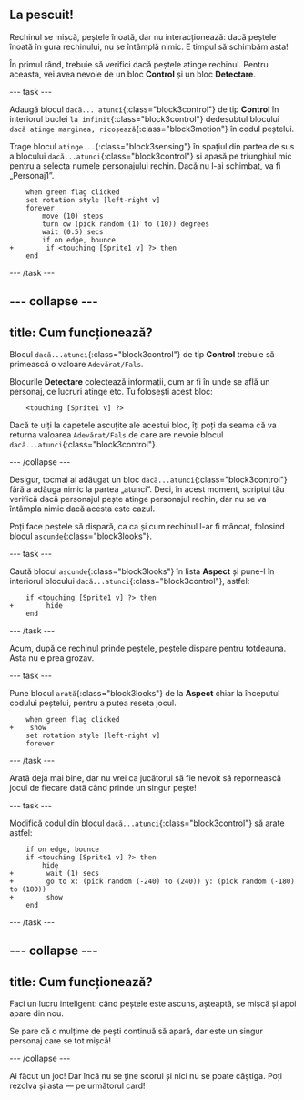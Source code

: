 ## La pescuit!

Rechinul se mișcă, peștele înoată, dar nu interacționează: dacă peștele înoată în gura rechinului, nu se întâmplă nimic. E timpul să schimbăm asta!

În primul rând, trebuie să verifici dacă peștele atinge rechinul. Pentru aceasta, vei avea nevoie de un bloc **Control** și un bloc **Detectare**.

--- task ---

Adaugă blocul `dacă... atunci`{:class="block3control"} de tip **Control** în interiorul buclei `la infinit`{:class="block3control"} dedesubtul blocului `dacă atinge marginea, ricoșează`{:class="block3motion"} în codul peștelui.

Trage blocul `atinge...`{:class="block3sensing"} în spațiul din partea de sus a blocului `dacă...atunci`{:class="block3control"} și apasă pe triunghiul mic pentru a selecta numele personajului rechin. Dacă nu l-ai schimbat, va fi „Personaj1”.

```blocks3
    when green flag clicked
    set rotation style [left-right v]
    forever 
        move (10) steps
        turn cw (pick random (1) to (10)) degrees
        wait (0.5) secs
        if on edge, bounce
+        if <touching [Sprite1 v] ?> then
    end
```

--- /task ---

--- collapse ---
---
title: Cum funcționează?
---

Blocul `dacă...atunci`{:class="block3control"} de tip **Control** trebuie să primească o valoare `Adevărat/Fals`.

Blocurile **Detectare** colectează informații, cum ar fi în unde se află un personaj, ce lucruri atinge etc. Tu folosești acest bloc:

```blocks3
    <touching [Sprite1 v] ?>
```

Dacă te uiți la capetele ascuțite ale acestui bloc, îți poți da seama că va returna valoarea `Adevărat/Fals` de care are nevoie blocul `dacă...atunci`{:class="block3control"}.

--- /collapse ---

Desigur, tocmai ai adăugat un bloc `dacă...atunci`{:class="block3control"} fără a adăuga nimic la partea „atunci”. Deci, în acest moment, scriptul tău verifică dacă personajul pește atinge personajul rechin, dar nu se va întâmpla nimic dacă acesta este cazul.

Poți face peștele să dispară, ca ca și cum rechinul l-ar fi mâncat, folosind blocul `ascunde`{:class="block3looks"}.

--- task ---

Caută blocul `ascunde`{:class="block3looks"} în lista **Aspect** și pune-l în interiorul blocului `dacă...atunci`{:class="block3control"}, astfel:

```blocks3
    if <touching [Sprite1 v] ?> then
+        hide
    end
```

--- /task ---

Acum, după ce rechinul prinde peștele, peștele dispare pentru totdeauna. Asta nu e prea grozav.

--- task ---

Pune blocul `arată`{:class="block3looks"} de la **Aspect** chiar la începutul codului peștelui, pentru a putea reseta jocul.

```blocks3
    when green flag clicked
+    show
    set rotation style [left-right v]
    forever
```

--- /task ---

Arată deja mai bine, dar nu vrei ca jucătorul să fie nevoit să repornească jocul de fiecare dată când prinde un singur pește!

--- task ---

Modifică codul din blocul `dacă...atunci`{:class="block3control"} să arate astfel:

```blocks3
    if on edge, bounce
    if <touching [Sprite1 v] ?> then
        hide
+        wait (1) secs
+        go to x: (pick random (-240) to (240)) y: (pick random (-180) to (180))
+        show
    end
```

--- /task ---

--- collapse ---
---
title: Cum funcționează?
---

Faci un lucru inteligent: când peștele este ascuns, așteaptă, se mișcă și apoi apare din nou.

Se pare că o mulțime de pești continuă să apară, dar este un singur personaj care se tot mișcă!

--- /collapse ---

Ai făcut un joc! Dar încă nu se ține scorul și nici nu se poate câștiga. Poți rezolva și asta — pe următorul card!